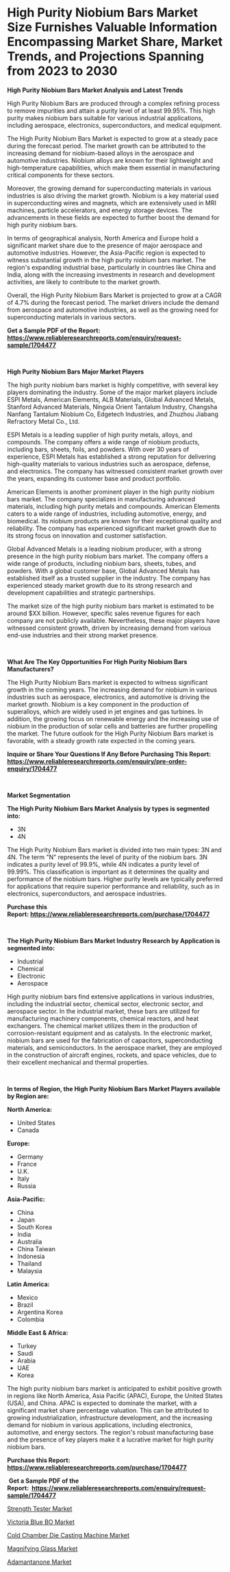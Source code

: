 <p><h1>High Purity Niobium Bars Market Size Furnishes Valuable Information Encompassing Market Share, Market Trends, and Projections Spanning from 2023 to 2030</h1></p><p><strong>High Purity Niobium Bars Market Analysis and Latest Trends</strong></p>
<p><p>High Purity Niobium Bars are produced through a complex refining process to remove impurities and attain a purity level of at least 99.95%. This high purity makes niobium bars suitable for various industrial applications, including aerospace, electronics, superconductors, and medical equipment.</p><p>The High Purity Niobium Bars Market is expected to grow at a steady pace during the forecast period. The market growth can be attributed to the increasing demand for niobium-based alloys in the aerospace and automotive industries. Niobium alloys are known for their lightweight and high-temperature capabilities, which make them essential in manufacturing critical components for these sectors.</p><p>Moreover, the growing demand for superconducting materials in various industries is also driving the market growth. Niobium is a key material used in superconducting wires and magnets, which are extensively used in MRI machines, particle accelerators, and energy storage devices. The advancements in these fields are expected to further boost the demand for high purity niobium bars.</p><p>In terms of geographical analysis, North America and Europe hold a significant market share due to the presence of major aerospace and automotive industries. However, the Asia-Pacific region is expected to witness substantial growth in the high purity niobium bars market. The region's expanding industrial base, particularly in countries like China and India, along with the increasing investments in research and development activities, are likely to contribute to the market growth.</p><p>Overall, the High Purity Niobium Bars Market is projected to grow at a CAGR of 4.7% during the forecast period. The market drivers include the demand from aerospace and automotive industries, as well as the growing need for superconducting materials in various sectors.</p></p>
<p><strong>Get a Sample PDF of the Report:&nbsp; <a href="https://www.reliableresearchreports.com/enquiry/request-sample/1704477">https://www.reliableresearchreports.com/enquiry/request-sample/1704477</a></strong></p>
<p>&nbsp;</p>
<p><strong>High Purity Niobium Bars Major Market Players</strong></p>
<p><p>The high purity niobium bars market is highly competitive, with several key players dominating the industry. Some of the major market players include ESPI Metals, American Elements, ALB Materials, Global Advanced Metals, Stanford Advanced Materials, Ningxia Orient Tantalum Industry, Changsha Nanfang Tantalum Niobium Co, Edgetech Industries, and Zhuzhou Jiabang Refractory Metal Co., Ltd.</p><p>ESPI Metals is a leading supplier of high purity metals, alloys, and compounds. The company offers a wide range of niobium products, including bars, sheets, foils, and powders. With over 30 years of experience, ESPI Metals has established a strong reputation for delivering high-quality materials to various industries such as aerospace, defense, and electronics. The company has witnessed consistent market growth over the years, expanding its customer base and product portfolio.</p><p>American Elements is another prominent player in the high purity niobium bars market. The company specializes in manufacturing advanced materials, including high purity metals and compounds. American Elements caters to a wide range of industries, including automotive, energy, and biomedical. Its niobium products are known for their exceptional quality and reliability. The company has experienced significant market growth due to its strong focus on innovation and customer satisfaction.</p><p>Global Advanced Metals is a leading niobium producer, with a strong presence in the high purity niobium bars market. The company offers a wide range of products, including niobium bars, sheets, tubes, and powders. With a global customer base, Global Advanced Metals has established itself as a trusted supplier in the industry. The company has experienced steady market growth due to its strong research and development capabilities and strategic partnerships.</p><p>The market size of the high purity niobium bars market is estimated to be around $XX billion. However, specific sales revenue figures for each company are not publicly available. Nevertheless, these major players have witnessed consistent growth, driven by increasing demand from various end-use industries and their strong market presence.</p></p>
<p>&nbsp;</p>
<p><strong>What Are The Key Opportunities For High Purity Niobium Bars Manufacturers?</strong></p>
<p><p>The High Purity Niobium Bars market is expected to witness significant growth in the coming years. The increasing demand for niobium in various industries such as aerospace, electronics, and automotive is driving the market growth. Niobium is a key component in the production of superalloys, which are widely used in jet engines and gas turbines. In addition, the growing focus on renewable energy and the increasing use of niobium in the production of solar cells and batteries are further propelling the market. The future outlook for the High Purity Niobium Bars market is favorable, with a steady growth rate expected in the coming years.</p></p>
<p><strong>Inquire or Share Your Questions If Any Before Purchasing This Report: <a href="https://www.reliableresearchreports.com/enquiry/pre-order-enquiry/1704477">https://www.reliableresearchreports.com/enquiry/pre-order-enquiry/1704477</a></strong></p>
<p>&nbsp;</p>
<p><strong>Market Segmentation</strong></p>
<p><strong>The High Purity Niobium Bars Market Analysis by types is segmented into:</strong></p>
<p><ul><li>3N</li><li>4N</li></ul></p>
<p><p>The High Purity Niobium Bars market is divided into two main types: 3N and 4N. The term "N" represents the level of purity of the niobium bars. 3N indicates a purity level of 99.9%, while 4N indicates a purity level of 99.99%. This classification is important as it determines the quality and performance of the niobium bars. Higher purity levels are typically preferred for applications that require superior performance and reliability, such as in electronics, superconductors, and aerospace industries.</p></p>
<p><strong>Purchase this Report:&nbsp;<a href="https://www.reliableresearchreports.com/purchase/1704477">https://www.reliableresearchreports.com/purchase/1704477</a></strong></p>
<p>&nbsp;</p>
<p><strong>The High Purity Niobium Bars Market Industry Research by Application is segmented into:</strong></p>
<p><ul><li>Industrial</li><li>Chemical</li><li>Electronic</li><li>Aerospace</li></ul></p>
<p><p>High purity niobium bars find extensive applications in various industries, including the industrial sector, chemical sector, electronic sector, and aerospace sector. In the industrial market, these bars are utilized for manufacturing machinery components, chemical reactors, and heat exchangers. The chemical market utilizes them in the production of corrosion-resistant equipment and as catalysts. In the electronic market, niobium bars are used for the fabrication of capacitors, superconducting materials, and semiconductors. In the aerospace market, they are employed in the construction of aircraft engines, rockets, and space vehicles, due to their excellent mechanical and thermal properties.</p></p>
<p>&nbsp;</p>
<p><strong>In terms of Region, the High Purity Niobium Bars Market Players available by Region are:</strong></p>
<p>
    <p> <strong> North America: </strong>
        <ul>
            <li>United States</li>
            <li>Canada</li>
        </ul>
        </p> 
    <p> <strong> Europe: </strong>
        <ul>
            <li>Germany</li>
            <li>France</li>
            <li>U.K.</li>
            <li>Italy</li>
            <li>Russia</li>
        </ul>
        </p> 
    <p> <strong> Asia-Pacific: </strong>
        <ul>
            <li>China</li>
            <li>Japan</li>
            <li>South Korea</li>
            <li>India</li>
            <li>Australia</li>
            <li>China Taiwan</li>
            <li>Indonesia</li>
            <li>Thailand</li>
            <li>Malaysia</li>
        </ul>
        </p> 
    <p> <strong> Latin America: </strong>
        <ul>
            <li>Mexico</li>
            <li>Brazil</li>
            <li>Argentina Korea</li>
            <li>Colombia</li>
        </ul>
        </p> 
    <p> <strong> Middle East & Africa: </strong>
        <ul>
            <li>Turkey</li>
            <li>Saudi</li>
            <li>Arabia</li>
            <li>UAE</li>
            <li>Korea</li>
        </ul>
    </p>
    </p>
<p><p>The high purity niobium bars market is anticipated to exhibit positive growth in regions like North America, Asia Pacific (APAC), Europe, the United States (USA), and China. APAC is expected to dominate the market, with a significant market share percentage valuation. This can be attributed to growing industrialization, infrastructure development, and the increasing demand for niobium in various applications, including electronics, automotive, and energy sectors. The region's robust manufacturing base and the presence of key players make it a lucrative market for high purity niobium bars.</p></p>
<p><strong>Purchase this Report: <a href="https://www.reliableresearchreports.com/purchase/1704477">https://www.reliableresearchreports.com/purchase/1704477</a></strong></p>
<p>&nbsp;<strong>Get a Sample PDF of the Report:&nbsp;&nbsp;<a href="https://www.reliableresearchreports.com/enquiry/request-sample/1704477">https://www.reliableresearchreports.com/enquiry/request-sample/1704477</a></strong></p>
<p><strong></strong></p>
<p><p><a href="https://medium.com/@cletaturner879789/strength-tester-market-insights-into-market-cagr-market-trends-and-growth-strategies-39c305f7b64c">Strength Tester Market</a></p><p><a href="https://www.linkedin.com/pulse/victoria-blue-bo-market-insights-players-forecast-till-inb2c/">Victoria Blue BO Market</a></p><p><a href="https://medium.com/@lulukerluke/cold-chamber-die-casting-machine-market-analysis-its-cagr-market-segmentation-and-global-industry-10948983e9c1">Cold Chamber Die Casting Machine Market</a></p><p><a href="https://github.com/NorbertYates/Market-Research-Report-List-2/blob/main/magnifying-glass-market.md">Magnifying Glass Market</a></p><p><a href="https://www.linkedin.com/pulse/adamantanone-market-share-amp-new-trends-analysis-report-hcujc/">Adamantanone Market</a></p></p>